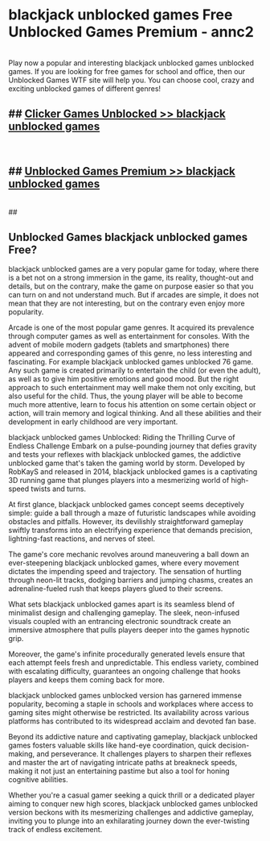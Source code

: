 # blackjack unblocked games  Free Unblocked Games Premium - annc2 <br>
<br>
Play now a popular and interesting blackjack unblocked games unblocked games. If you are looking for free games for school and office, then our Unblocked Games WTF site will help you. You can choose cool, crazy and exciting unblocked games of different genres!


## ##  [Clicker Games Unblocked >> blackjack unblocked games](http://freeplayer.one?title=blackjack_unblocked_games&ref=UGames)
  <br>

##  ## [Unblocked Games Premium >> blackjack unblocked games](http://freeplayer.one?title=blackjack_unblocked_games&ref=UGames)
  <br>
  ##



## Unblocked Games blackjack unblocked games Free?

blackjack unblocked games are a very popular game for today, where there is a bet not on a strong immersion in the game, its reality, thought-out and details, but on the contrary, make the game on purpose easier so that you can turn on and not understand much. But if arcades are simple, it does not mean that they are not interesting, but on the contrary even enjoy more popularity.

Arcade is one of the most popular game genres. It acquired its prevalence through computer games as well as entertainment for consoles. With the advent of mobile modern gadgets (tablets and smartphones) there appeared and corresponding games of this genre, no less interesting and fascinating. For example blackjack unblocked games unblocked 76 game. Any such game is created primarily to entertain the child (or even the adult), as well as to give him positive emotions and good mood. But the right approach to such entertainment may well make them not only exciting, but also useful for the child. Thus, the young player will be able to become much more attentive, learn to focus his attention on some certain object or action, will train memory and logical thinking. And all these abilities and their development in early childhood are very important.

blackjack unblocked games Unblocked: Riding the Thrilling Curve of Endless Challenge
Embark on a pulse-pounding journey that defies gravity and tests your reflexes with blackjack unblocked games, the addictive unblocked game that's taken the gaming world by storm. Developed by RobKayS and released in 2014, blackjack unblocked games is a captivating 3D running game that plunges players into a mesmerizing world of high-speed twists and turns.

At first glance, blackjack unblocked games concept seems deceptively simple: guide a ball through a maze of futuristic landscapes while avoiding obstacles and pitfalls. However, its devilishly straightforward gameplay swiftly transforms into an electrifying experience that demands precision, lightning-fast reactions, and nerves of steel.

The game's core mechanic revolves around maneuvering a ball down an ever-steepening blackjack unblocked games, where every movement dictates the impending speed and trajectory. The sensation of hurtling through neon-lit tracks, dodging barriers and jumping chasms, creates an adrenaline-fueled rush that keeps players glued to their screens.

What sets blackjack unblocked games apart is its seamless blend of minimalist design and challenging gameplay. The sleek, neon-infused visuals coupled with an entrancing electronic soundtrack create an immersive atmosphere that pulls players deeper into the games hypnotic grip.

Moreover, the game's infinite procedurally generated levels ensure that each attempt feels fresh and unpredictable. This endless variety, combined with escalating difficulty, guarantees an ongoing challenge that hooks players and keeps them coming back for more.

blackjack unblocked games unblocked version has garnered immense popularity, becoming a staple in schools and workplaces where access to gaming sites might otherwise be restricted. Its availability across various platforms has contributed to its widespread acclaim and devoted fan base.

Beyond its addictive nature and captivating gameplay, blackjack unblocked games fosters valuable skills like hand-eye coordination, quick decision-making, and perseverance. It challenges players to sharpen their reflexes and master the art of navigating intricate paths at breakneck speeds, making it not just an entertaining pastime but also a tool for honing cognitive abilities.

Whether you're a casual gamer seeking a quick thrill or a dedicated player aiming to conquer new high scores, blackjack unblocked games unblocked version beckons with its mesmerizing challenges and addictive gameplay, inviting you to plunge into an exhilarating journey down the ever-twisting track of endless excitement.